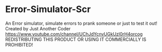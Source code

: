 # Error-Simulator-Scr
An Error simulator, simulate errors to prank someone or just to test it out! Created by Just Another Coder https://www.youtube.com/channel/UChJdYcnvUGkUzl0rH4orcog REDISTRIBUTING THIS PRODUCT OR USING IT COMMERCIALLY IS PROHIBITED!
